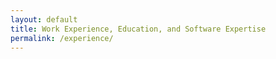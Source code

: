 ```yaml
---
layout: default
title: Work Experience, Education, and Software Expertise
permalink: /experience/
---
```



